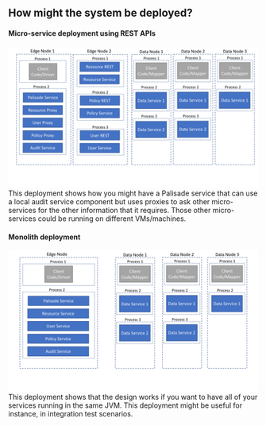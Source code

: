 ## How might the system be deployed?

#### Micro-service deployment using REST APIs
![REST Deployment](../img/Palisade_example_microservice_deployment.png)  
This deployment shows how you might have a Palisade service that can use a local audit service component but uses proxies to ask other micro-services for the other information that it requires. Those other micro-services could be running on different VMs/machines.

#### Monolith deployment
![Monolith Deployment](../img/Palisade_example_monolith_deployment.png)  
This deployment shows that the design works if you want to have all of your services running in the same JVM. This deployment might be useful for instance, in integration test scenarios.

